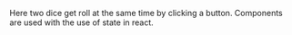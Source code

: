 Here two dice get roll at the same time by clicking a button.
Components are used with the use of state in react. 


